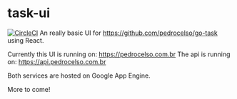 # task-ui
[![CircleCI](https://circleci.com/gh/pedrocelso/task-ui.svg?style=svg)](https://circleci.com/gh/pedrocelso/task-ui)
An really basic UI for https://github.com/pedrocelso/go-task using React.

Currently this UI is running on: https://pedrocelso.com.br
The api is running on: https://api.pedrocelso.com.br

Both services are hosted on Google App Engine.

More to come!

